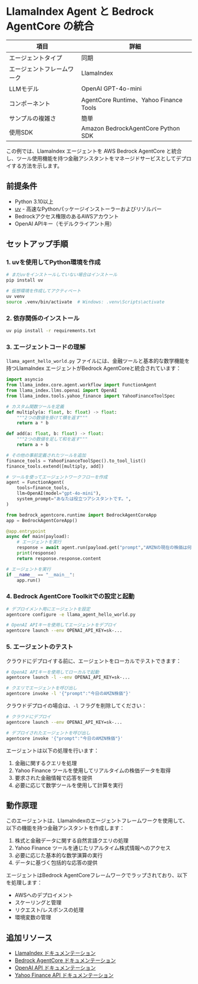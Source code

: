 # LlamaIndex Agent と Bedrock AgentCore の統合

| 項目                 | 詳細                                                                      |
|---------------------|---------------------------------------------------------------------------|
| エージェントタイプ      | 同期                                                                     |
| エージェントフレームワーク | LlamaIndex                                                               |
| LLMモデル           | OpenAI GPT-4o-mini                                                       |
| コンポーネント        | AgentCore Runtime、Yahoo Finance Tools                                   |
| サンプルの複雑さ      | 簡単                                                                     |
| 使用SDK             | Amazon BedrockAgentCore Python SDK                                       |

この例では、LlamaIndex エージェントを AWS Bedrock AgentCore と統合し、ツール使用機能を持つ金融アシスタントをマネージドサービスとしてデプロイする方法を示します。

## 前提条件

- Python 3.10以上
- [uv](https://github.com/astral-sh/uv) - 高速なPythonパッケージインストーラーおよびリゾルバー
- Bedrockアクセス権限のあるAWSアカウント
- OpenAI APIキー（モデルクライアント用）

## セットアップ手順

### 1. uvを使用してPython環境を作成

```bash
# まだuvをインストールしていない場合はインストール
pip install uv

# 仮想環境を作成してアクティベート
uv venv
source .venv/bin/activate  # Windows: .venv\Scripts\activate
```

### 2. 依存関係のインストール

```bash
uv pip install -r requirements.txt
```

### 3. エージェントコードの理解

`llama_agent_hello_world.py` ファイルには、金融ツールと基本的な数学機能を持つLlamaIndex エージェントがBedrock AgentCoreと統合されています：

```python
import asyncio
from llama_index.core.agent.workflow import FunctionAgent
from llama_index.llms.openai import OpenAI
from llama_index.tools.yahoo_finance import YahooFinanceToolSpec

# カスタム関数ツールを定義
def multiply(a: float, b: float) -> float:
    """2つの数値を掛けて積を返す"""
    return a * b

def add(a: float, b: float) -> float:
    """2つの数値を足して和を返す"""
    return a + b

# その他の事前定義されたツールを追加
finance_tools = YahooFinanceToolSpec().to_tool_list()
finance_tools.extend([multiply, add])

# ツールを使ってエージェントワークフローを作成
agent = FunctionAgent(
    tools=finance_tools,
    llm=OpenAI(model="gpt-4o-mini"),
    system_prompt="あなたは役立つアシスタントです。",
)

from bedrock_agentcore.runtime import BedrockAgentCoreApp
app = BedrockAgentCoreApp()

@app.entrypoint
async def main(payload):
    # エージェントを実行
    response = await agent.run(payload.get("prompt","AMZNの現在の株価は何ですか？"))
    print(response)
    return response.response.content

# エージェントを実行
if __name__ == "__main__":
    app.run()
```

### 4. Bedrock AgentCore Toolkitでの設定と起動

```bash
# デプロイメント用にエージェントを設定
agentcore configure -e llama_agent_hello_world.py

# OpenAI APIキーを使用してエージェントをデプロイ
agentcore launch --env OPENAI_API_KEY=sk-...
```

### 5. エージェントのテスト

クラウドにデプロイする前に、エージェントをローカルでテストできます：

```bash
# OpenAI APIキーを使用してローカルで起動
agentcore launch -l --env OPENAI_API_KEY=sk-...

# クエリでエージェントを呼び出し
agentcore invoke -l '{"prompt":"今日のAMZN株価"}'
```

クラウドデプロイの場合は、`-l` フラグを削除してください：

```bash
# クラウドにデプロイ
agentcore launch --env OPENAI_API_KEY=sk-...

# デプロイされたエージェントを呼び出し
agentcore invoke '{"prompt":"今日のAMZN株価"}'
```

エージェントは以下の処理を行います：
1. 金融に関するクエリを処理
2. Yahoo Finance ツールを使用してリアルタイムの株価データを取得
3. 要求された金融情報で応答を提供
4. 必要に応じて数学ツールを使用して計算を実行

## 動作原理

このエージェントは、LlamaIndexのエージェントフレームワークを使用して、以下の機能を持つ金融アシスタントを作成します：

1. 株式と金融データに関する自然言語クエリの処理
2. Yahoo Finance ツールを通じたリアルタイム株式情報へのアクセス
3. 必要に応じた基本的な数学演算の実行
4. データに基づく包括的な応答の提供

エージェントはBedrock AgentCoreフレームワークでラップされており、以下を処理します：
- AWSへのデプロイメント
- スケーリングと管理
- リクエスト/レスポンスの処理
- 環境変数の管理

## 追加リソース

- [LlamaIndex ドキュメンテーション](https://docs.llamaindex.ai/en/stable/use_cases/agents/)
- [Bedrock AgentCore ドキュメンテーション](https://docs.aws.amazon.com/bedrock/latest/userguide/agents-core.html)
- [OpenAI API ドキュメンテーション](https://platform.openai.com/docs/api-reference)
- [Yahoo Finance API ドキュメンテーション](https://pypi.org/project/yfinance/)